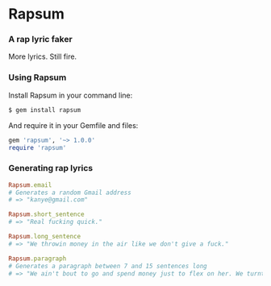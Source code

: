 # Rapsum
### A rap lyric faker

More lyrics. Still fire.

### Using Rapsum

Install Rapsum in your command line:
```bash
$ gem install rapsum
```

And require it in your Gemfile and files:
```ruby
gem 'rapsum', '~> 1.0.0'
require 'rapsum'
```

### Generating rap lyrics

```ruby
Rapsum.email
# Generates a random Gmail address
# => "kanye@gmail.com"

Rapsum.short_sentence
# => "Real fucking quick."

Rapsum.long_sentence
# => "We throwin money in the air like we don't give a fuck."

Rapsum.paragraph
# Generates a paragraph between 7 and 15 sentences long
# => "We ain't bout to go and spend money just to flex on her. We turnt up in the studio late night, that's why the songs that you hear coming real tight. Police pull up, I'm tryna stash the Glock. Bunnies wantin to be fed, I mean hunnies oh forget it. Got 30 down at the bottom, 30 more at the top. I got them shakin it, just like congo. I'm not a rapper."
```
